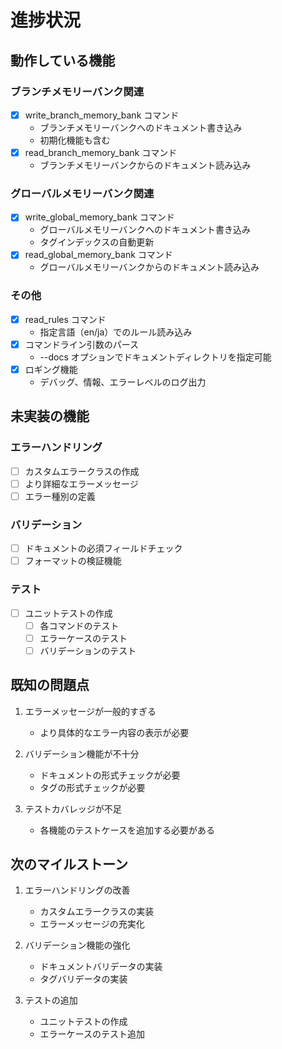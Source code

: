 # 進捗状況

## 動作している機能

### ブランチメモリーバンク関連
- [x] write_branch_memory_bank コマンド
  - ブランチメモリーバンクへのドキュメント書き込み
  - 初期化機能も含む
- [x] read_branch_memory_bank コマンド
  - ブランチメモリーバンクからのドキュメント読み込み

### グローバルメモリーバンク関連
- [x] write_global_memory_bank コマンド
  - グローバルメモリーバンクへのドキュメント書き込み
  - タグインデックスの自動更新
- [x] read_global_memory_bank コマンド
  - グローバルメモリーバンクからのドキュメント読み込み

### その他
- [x] read_rules コマンド
  - 指定言語（en/ja）でのルール読み込み
- [x] コマンドライン引数のパース
  - --docs オプションでドキュメントディレクトリを指定可能
- [x] ロギング機能
  - デバッグ、情報、エラーレベルのログ出力

## 未実装の機能

### エラーハンドリング
- [ ] カスタムエラークラスの作成
- [ ] より詳細なエラーメッセージ
- [ ] エラー種別の定義

### バリデーション
- [ ] ドキュメントの必須フィールドチェック
- [ ] フォーマットの検証機能

### テスト
- [ ] ユニットテストの作成
  - [ ] 各コマンドのテスト
  - [ ] エラーケースのテスト
  - [ ] バリデーションのテスト

## 既知の問題点

1. エラーメッセージが一般的すぎる
   - より具体的なエラー内容の表示が必要

2. バリデーション機能が不十分
   - ドキュメントの形式チェックが必要
   - タグの形式チェックが必要

3. テストカバレッジが不足
   - 各機能のテストケースを追加する必要がある

## 次のマイルストーン

1. エラーハンドリングの改善
   - カスタムエラークラスの実装
   - エラーメッセージの充実化

2. バリデーション機能の強化
   - ドキュメントバリデータの実装
   - タグバリデータの実装

3. テストの追加
   - ユニットテストの作成
   - エラーケースのテスト追加
